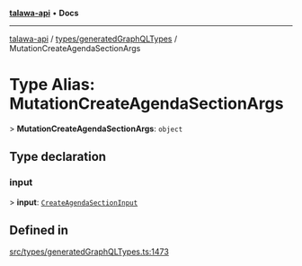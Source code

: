 [**talawa-api**](../../../README.md) • **Docs**

***

[talawa-api](../../../modules.md) / [types/generatedGraphQLTypes](../README.md) / MutationCreateAgendaSectionArgs

# Type Alias: MutationCreateAgendaSectionArgs

\> **MutationCreateAgendaSectionArgs**: `object`

## Type declaration

### input

\> **input**: [`CreateAgendaSectionInput`](CreateAgendaSectionInput.md)

## Defined in

[src/types/generatedGraphQLTypes.ts:1473](https://github.com/PalisadoesFoundation/talawa-api/blob/92443bb6a5ff3ed66457149a509401986a82e570/src/types/generatedGraphQLTypes.ts#L1473)
